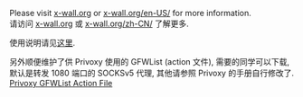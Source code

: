 Please visit [x-wall.org](http://x-wall.org) or [x-wall.org/en-US/](http://x-wall.org/en-US/) for more information.  
请访问 [x-wall.org](http://x-wall.org) 或 [x-wall.org/zh-CN/](http://x-wall.org/zh-CN/) 了解更多.

使用说明请见[这里](https://github.com/vilic/x-wall/wiki/%E4%BD%BF%E7%94%A8%E8%AF%B4%E6%98%8E).

另外顺便维护了供 Privoxy 使用的 GFWList (action 文件), 需要的同学可以下载, 默认是转发 1080 端口的 SOCKSv5 代理, 其他请参照 Privoxy 的手册自行修改了.
[Privoxy GFWList Action File](https://raw.github.com/vilic/x-wall/master/rules/gfwlist.action)
